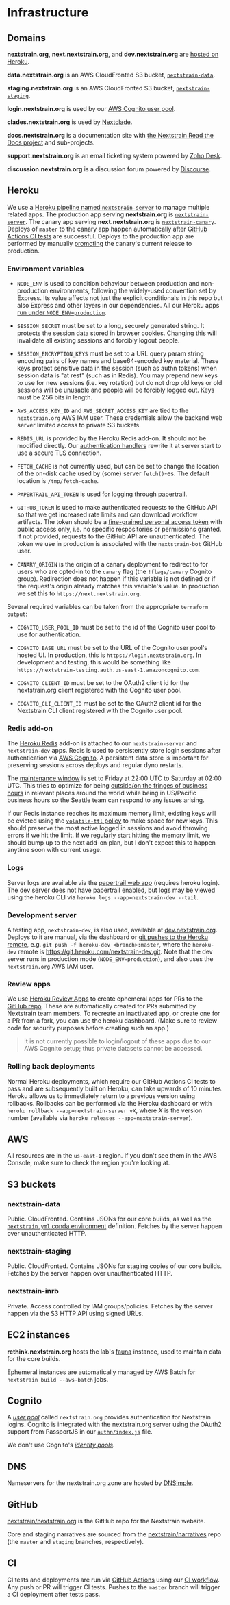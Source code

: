 # Infrastructure

## Domains

**nextstrain.org**, **next.nextstrain.org**, and **dev.nextstrain.org** are [hosted on Heroku](#heroku).

**data.nextstrain.org** is an AWS CloudFronted S3 bucket, [`nextstrain-data`](#nextstrain-data).

**staging.nextstrain.org** is an AWS CloudFronted S3 bucket, [`nextstrain-staging`](#nextstrain-staging).

**login.nextstrain.org** is used by our [AWS Cognito user pool](#cognito).

**clades.nextstrain.org** is used by [Nextclade](https://github.com/nextstrain/nextclade).

**docs.nextstrain.org** is a documentation site with [the Nextstrain Read the Docs project](https://readthedocs.org/projects/nextstrain/) and sub-projects.

**support.nextstrain.org** is an email ticketing system powered by [Zoho Desk](https://www.zoho.com/desk/).

**discussion.nextstrain.org** is a discussion forum powered by [Discourse](https://www.discourse.org/).

## Heroku

We use a [Heroku pipeline named `nextstrain-server`](https://dashboard.heroku.com/pipelines/38f67fc7-d93c-40c6-a182-501da2f89d9d) to manage multiple related apps.
The production app serving **nextstrain.org** is [`nextstrain-server`](https://dashboard.heroku.com/apps/nextstrain-server).
The canary app serving **next.nextstrain.org** is [`nextstrain-canary`](https://dashboard.heroku.com/apps/nextstrain-canary).
Deploys of `master` to the canary app happen automatically after [GitHub Actions CI tests](https://github.com/nextstrain/nextstrain.org/actions/workflows/ci.yml) are successful.
Deploys to the production app are performed by manually [promoting](https://devcenter.heroku.com/articles/pipelines#promoting) the canary's current release to production.

### Environment variables

  - `NODE_ENV` is used to condition behaviour between production and non-production environments, following the widely-used convention set by Express.
    Its value affects not just the explicit conditionals in this repo but also Express and other layers in our dependencies.
    All our Heroku apps [run under `NODE_ENV=production`](https://devcenter.heroku.com/articles/nodejs-support#runtime-behavior).

  - `SESSION_SECRET` must be set to a long, securely generated string.
    It protects the session data stored in browser cookies.
    Changing this will invalidate all existing sessions and forcibly logout people.

  - `SESSION_ENCRYPTION_KEYS` must be set to a URL query param string encoding pairs of key names and base64-encoded key material.
    These keys protect sensitive data in the session (such as authn tokens) when session data is "at rest" (such as in Redis).
    You may prepend new keys to use for new sessions (i.e. key rotation) but do not drop old keys or old sessions will be unusable and people will be forcibly logged out.
    Keys must be 256 bits in length.

  - `AWS_ACCESS_KEY_ID` and `AWS_SECRET_ACCESS_KEY` are tied to the `nextstrain.org` AWS IAM user.
    These credentials allow the backend web server limited access to private S3 buckets.

  - `REDIS_URL` is provided by the Heroku Redis add-on.
    It should not be modified directly.
    Our [authentication handlers](../src/authn/index.js) rewrite it at server start to use a secure TLS connection.

  - `FETCH_CACHE` is not currently used, but can be set to change the location of the on-disk cache used by (some) server `fetch()`-es.
    The default location is `/tmp/fetch-cache`.

  - `PAPERTRAIL_API_TOKEN` is used for logging through [papertrail](https://elements.heroku.com/addons/papertrail).

  - `GITHUB_TOKEN` is used to make authenticated requests to the GitHub API so that we get increased rate limits and can download workflow artifacts.
    The token should be a [fine-grained personal access token](https://docs.github.com/en/authentication/keeping-your-account-and-data-secure/creating-a-personal-access-token#creating-a-fine-grained-personal-access-token) with public access only, i.e. no specific respositories or permissions granted.
    If not provided, requests to the GitHub API are unauthenticated.
    The token we use in production is associated with the `nextstrain-bot` GitHub user.

  - `CANARY_ORIGIN` is the origin of a canary deployment to redirect to for users who are opted-in to the `canary` flag (the `!flags/canary` Cognito group).
    Redirection does not happen if this variable is not defined or if the request's origin already matches this variable's value.
    In production we set this to `https://next.nextstrain.org`.

Several required variables can be taken from the appropriate `terraform output`:

  - `COGNITO_USER_POOL_ID` must be set to the id of the Cognito user pool to use for authentication.

  - `COGNITO_BASE_URL` must be set to the URL of the Cognito user pool's hosted UI.
    In production, this is `https://login.nextstrain.org`.
    In development and testing, this would be something like `https://nextstrain-testing.auth.us-east-1.amazoncognito.com`.

  - `COGNITO_CLIENT_ID` must be set to the OAuth2 client id for the nextstrain.org client registered with the Cognito user pool.

  - `COGNITO_CLI_CLIENT_ID` must be set to the OAuth2 client id for the Nextstrain CLI client registered with the Cognito user pool.

### Redis add-on

The [Heroku Redis](https://elements.heroku.com/addons/heroku-redis) add-on is attached to our `nextstrain-server` and `nextstrain-dev` apps.
Redis is used to persistently store login sessions after authentication via [AWS Cognito](#cognito).
A persistent data store is important for preserving sessions across deploys and regular dyno restarts.

The [maintenance window](https://devcenter.heroku.com/articles/heroku-redis-maintenance) is set to Friday at 22:00 UTC to Saturday at 02:00 UTC.
This tries to optimize for being [outside/on the fringes of business hours](https://www.timeanddate.com/worldclock/meetingdetails.html?year=2020&month=1&day=24&hour=22&min=0&sec=0&p1=1229&p2=136&p3=179&p4=234&p5=22&p6=33&p7=121) in relevant places around the world while being in US/Pacific business hours so the Seattle team can respond to any issues arising.

If our Redis instance reaches its maximum memory limit, existing keys will be evicted using the [`volatile-ttl` policy](https://devcenter.heroku.com/articles/heroku-redis#maxmemory-policy) to make space for new keys.
This should preserve the most active logged in sessions and avoid throwing errors if we hit the limit.
If we regularly start hitting the memory limit, we should bump up to the next add-on plan, but I don't expect this to happen anytime soon with current usage.

### Logs

Server logs are available via the [papertrail web app](https://my.papertrailapp.com/systems/nextstrain-server/events) (requires heroku login).
The dev server does not have papertrail enabled, but logs may be viewed using the heroku CLI via `heroku logs --app=nextstrain-dev --tail`.

### Development server

A testing app, `nextstrain-dev`, is also used, available at [dev.nextstrain.org](https://dev.nextstrain.org/).
Deploys to it are manual, via the dashboard or [git pushes to the Heroku remote](https://devcenter.heroku.com/articles/git), e.g. `git push -f heroku-dev <branch>:master`, where the `heroku-dev` remote is https://git.heroku.com/nextstrain-dev.git.
Note that the dev server runs in production mode (`NODE_ENV=production`), and also uses the `nextstrain.org` AWS IAM user.

### Review apps

We use [Heroku Review Apps](https://devcenter.heroku.com/articles/github-integration-review-apps) to create ephemeral apps for PRs to the [GitHub repo](https://github.com/nextstrain/nextstrain.org).
These are automatically created for PRs submitted by Nextstrain team members.
To recreate an inactivated app, or create one for a PR from a fork, you can use the heroku dashboard.
(Make sure to review code for security purposes before creating such an app.)

> It is not currently possible to login/logout of these apps due to our AWS Cognito setup; thus private datasets cannot be accessed.

### Rolling back deployments

Normal Heroku deployments, which require our GitHub Actions CI tests to pass and are subsequently built on Heroku, can take upwards of 10 minutes.
Heroku allows us to immediately return to a previous version using rollbacks.
Rollbacks can be performed via the Heroku dashboard or with `heroku rollback --app=nextstrain-server vX`, where _X_ is the version number (available via `heroku releases --app=nextstrain-server`).

## AWS

All resources are in the `us-east-1` region.
If you don't see them in the AWS Console, make sure to check the region you're looking at.

## S3 buckets

### nextstrain-data

Public.
CloudFronted.
Contains JSONs for our core builds, as well as the [`nextstrain.yml` conda environment](https://github.com/nextstrain/conda) definition.
Fetches by the server happen over unauthenticated HTTP.

### nextstrain-staging

Public.
CloudFronted.
Contains JSONs for staging copies of our core builds.
Fetches by the server happen over unauthenticated HTTP.

### nextstrain-inrb

Private.
Access controlled by IAM groups/policies.
Fetches by the server happen via the S3 HTTP API using signed URLs.

## EC2 instances

**rethink.nextstrain.org** hosts the lab's [fauna](https://github.com/nextstrain/fauna) instance, used to maintain data for the core builds.

Ephemeral instances are automatically managed by AWS Batch for `nextstrain build --aws-batch` jobs.

## Cognito

A [_user pool_](https://docs.aws.amazon.com/cognito/latest/developerguide/cognito-user-identity-pools.html) called `nextstrain.org` provides authentication for Nextstrain logins.
Cognito is integrated with the nextstrain.org server using the OAuth2 support from PassportJS in our [`authn/index.js`](../src/authn/index.js) file.

We don't use Cognito's [_identity pools_](https://docs.aws.amazon.com/cognito/latest/developerguide/cognito-identity.html).

## DNS

Nameservers for the nextstrain.org zone are hosted by [DNSimple](https://dnsimple.com/a/89964/domains/nextstrain.org).

## GitHub

[nextstrain/nextstrain.org](https://github.com/nextstrain/nextstrain.org) is the GitHub repo for the Nextstrain website.

Core and staging narratives are sourced from the [nextstrain/narratives](https://github.com/nextstrain/narratives) repo (the `master` and `staging` branches, respectively).

## CI

CI tests and deployments are run via [GitHub Actions](https://github.com/nextstrain/nextstrain.org/actions) using our [CI workflow](https://github.com/nextstrain/nextstrain.org/blob/master/.github/workflows/ci.yml).
Any push or PR will trigger CI tests.
Pushes to the `master` branch will trigger a CI deployment after tests pass.
